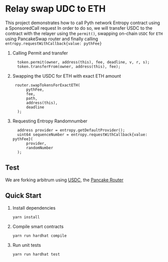 # Relay swap UDC to ETH

This project demonstrates how to call Pyth network Entropy contract using a SponsoredCall request
In order to do so, we will transfer USDC to the contract with the relayer using the `permit()`, swapping on-chain `USDC` for `ETH` using PancakeSwap router and finally calling `entropy.requestWithCallback{value: pythFee}`

1. Calling Permit and transfer
      ```
        token.permit(owner, address(this), fee, deadline, v, r, s);
        token.transferFrom(owner, address(this), fee);
      ```

2. Swapping the USDC for ETH with exact ETH amount

      ```
       router.swapTokensForExactETH(
            pythFee,
            fee,
            path,
            address(this),
            deadline
        );
      ```

3. Requesting Entropy Randomnumber

      ```
        address provider = entropy.getDefaultProvider();
        uint64 sequenceNumber = entropy.requestWithCallback{value: pythFee}(
            provider,
            randomNumber
        );
      ```


## Test
We are forking arbitrum using [USDC](https://arbiscan.io/address/0xaf88d065e77c8cc2239327c5edb3a432268e5831), the [Pancake Router](0x8cFe327CEc66d1C090Dd72bd0FF11d690C33a2Eb)

## Quick Start
1. Install dependencies
   ```
   yarn install
   ```
2. Compile smart contracts
   ```
   yarn run hardhat compile
   ```
3. Run unit tests
   ```
   yarn run hardhat test
   ```
